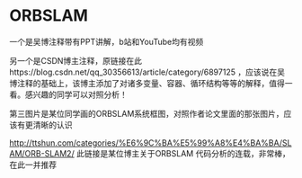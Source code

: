 # ORBSLAM


一个是吴博注释带有PPT讲解，b站和YouTube均有视频

另一个是CSDN博主注释，原链接在此https://blog.csdn.net/qq_30356613/article/category/6897125 ，应该说在吴博注释的基础上，该博主添加了对诸多变量、容器、循环结构等等的解释，值得一看。感兴趣的同学可以对照分析！

第三图片是某位同学画的ORBSLAM系统框图，对照作者论文里面的那张图片，应该有更清晰的认识

http://ttshun.com/categories/%E6%9C%BA%E5%99%A8%E4%BA%BA/SLAM/ORB-SLAM2/ 此链接是某位博主关于ORBSLAM 代码分析的连载，非常棒，在此一并推荐
